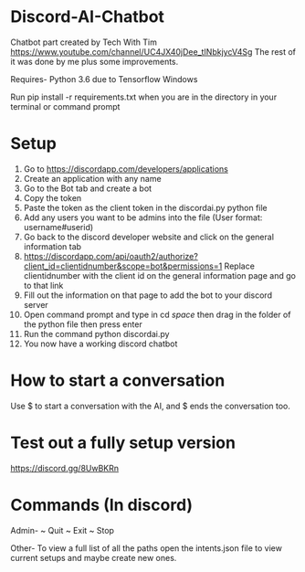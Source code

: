 # Discord-AI-Chatbot
Chatbot part created by Tech With Tim https://www.youtube.com/channel/UC4JX40jDee_tINbkjycV4Sg
The rest of it was done by me plus some improvements.

Requires-
Python 3.6 due to Tensorflow
Windows

Run pip install -r requirements.txt when you are in the directory in your terminal or command prompt

# Setup
1. Go to https://discordapp.com/developers/applications
2. Create an application with any name
3. Go to the Bot tab and create a bot
4. Copy the token
5. Paste the token as the client token in the discordai.py python file
6. Add any users you want to be admins into the file (User format: username#userid)
7. Go back to the discord developer website and click on the general information tab
8. https://discordapp.com/api/oauth2/authorize?client_id=clientidnumber&scope=bot&permissions=1 Replace clientidnumber with the client id on the general information page and go to that link
9. Fill out the information on that page to add the bot to your discord server
10. Open command prompt and type in cd *space* then drag in the folder of the python file then press enter
11. Run the command python discordai.py
12. You now have a working discord chatbot

# How to start a conversation
Use $ to start a conversation with the AI, and $ ends the conversation too.

# Test out a fully setup version

https://discord.gg/8UwBKRn

# Commands (In discord)
Admin-
~ Quit
~ Exit
~ Stop

Other-
To view a full list of all the paths open the intents.json file to view current setups and maybe create new ones.
